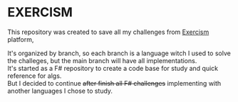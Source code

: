 # EXERCISM
This repository was created to save all my challenges from [Exercism](https://exercism.org/) platform, 

It's organized by branch, so each branch is a language witch I used to solve the challeges, but the main branch will have all implementations.<br/>
It's started as a F# repository to create a code base for study and quick reference for algs. <br/>
But I decided to continue <s>after finish all F# challenges</s> implementing with another languages I chose to study.

